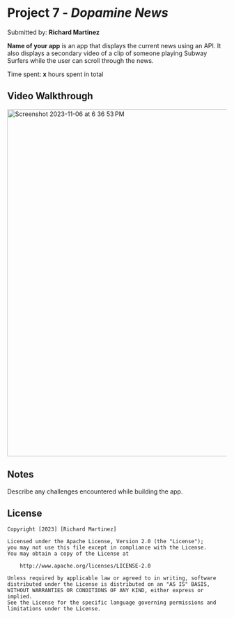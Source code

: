 # Project 7 - *Dopamine News*

Submitted by: **Richard Martinez**

**Name of your app** is an app that displays the current news using an API. It also displays a secondary video of a clip of someone playing Subway Surfers while the user can scroll through the news. 

Time spent: **x** hours spent in total

## Video Walkthrough

<img width="794" alt="Screenshot 2023-11-06 at 6 36 53 PM" src="https://github.com/RichardM83/CodePathApp/assets/71109091/47b6b0b0-d7df-4b6e-afff-44f020e068b1">

## Notes

Describe any challenges encountered while building the app.

## License

    Copyright [2023] [Richard Martinez]

    Licensed under the Apache License, Version 2.0 (the "License");
    you may not use this file except in compliance with the License.
    You may obtain a copy of the License at

        http://www.apache.org/licenses/LICENSE-2.0

    Unless required by applicable law or agreed to in writing, software
    distributed under the License is distributed on an "AS IS" BASIS,
    WITHOUT WARRANTIES OR CONDITIONS OF ANY KIND, either express or implied.
    See the License for the specific language governing permissions and
    limitations under the License.
